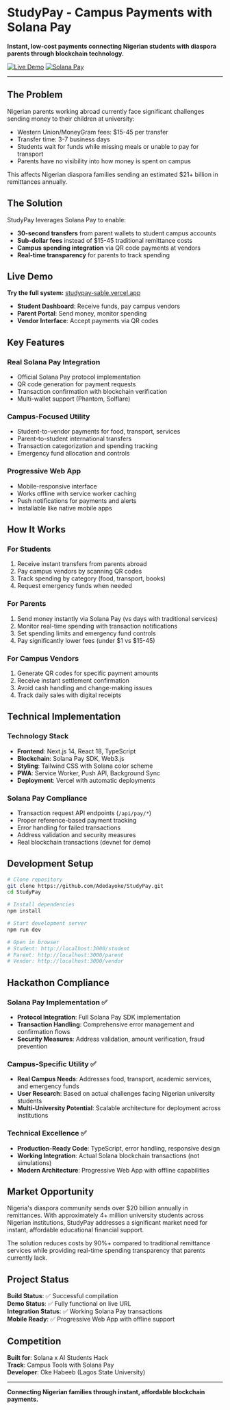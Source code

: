 # StudyPay - Campus Payments with Solana Pay

**Instant, low-cost payments connecting Nigerian students with diaspora parents through blockchain technology.**

[![Live Demo](https://img.shields.io/badge/🚀-Live%20Demo-14F195?style=for-the-badge)](https://studypay-sable.vercel.app)
[![Solana Pay](https://img.shields.io/badge/⚡-Solana%20Pay-9945FF?style=for-the-badge)](https://solanapay.com)

---

## The Problem

Nigerian parents working abroad currently face significant challenges sending money to their children at university:
- Western Union/MoneyGram fees: $15-45 per transfer
- Transfer time: 3-7 business days
- Students wait for funds while missing meals or unable to pay for transport
- Parents have no visibility into how money is spent on campus

This affects Nigerian diaspora families sending an estimated $21+ billion in remittances annually.

## The Solution

StudyPay leverages Solana Pay to enable:
- **30-second transfers** from parent wallets to student campus accounts
- **Sub-dollar fees** instead of $15-45 traditional remittance costs
- **Campus spending integration** via QR code payments at vendors
- **Real-time transparency** for parents to track spending

## Live Demo

**Try the full system:** [studypay-sable.vercel.app](https://studypay-sable.vercel.app)

- **Student Dashboard**: Receive funds, pay campus vendors
- **Parent Portal**: Send money, monitor spending
- **Vendor Interface**: Accept payments via QR codes

## Key Features

### Real Solana Pay Integration
- Official Solana Pay protocol implementation
- QR code generation for payment requests
- Transaction confirmation with blockchain verification
- Multi-wallet support (Phantom, Solflare)

### Campus-Focused Utility
- Student-to-vendor payments for food, transport, services
- Parent-to-student international transfers
- Transaction categorization and spending tracking
- Emergency fund allocation and controls

### Progressive Web App
- Mobile-responsive interface
- Works offline with service worker caching
- Push notifications for payments and alerts
- Installable like native mobile apps

## How It Works

### For Students
1. Receive instant transfers from parents abroad
2. Pay campus vendors by scanning QR codes
3. Track spending by category (food, transport, books)
4. Request emergency funds when needed

### For Parents
1. Send money instantly via Solana Pay (vs days with traditional services)
2. Monitor real-time spending with transaction notifications
3. Set spending limits and emergency fund controls
4. Pay significantly lower fees (under $1 vs $15-45)

### For Campus Vendors
1. Generate QR codes for specific payment amounts
2. Receive instant settlement confirmation
3. Avoid cash handling and change-making issues
4. Track daily sales with digital receipts

## Technical Implementation

### Technology Stack
- **Frontend**: Next.js 14, React 18, TypeScript
- **Blockchain**: Solana Pay SDK, Web3.js
- **Styling**: Tailwind CSS with Solana color scheme
- **PWA**: Service Worker, Push API, Background Sync
- **Deployment**: Vercel with automatic deployments

### Solana Pay Compliance
- Transaction request API endpoints (`/api/pay/*`)
- Proper reference-based payment tracking
- Error handling for failed transactions
- Address validation and security measures
- Real blockchain transactions (devnet for demo)

## Development Setup

```bash
# Clone repository
git clone https://github.com/Adedayoke/StudyPay.git
cd StudyPay

# Install dependencies
npm install

# Start development server
npm run dev

# Open in browser
# Student: http://localhost:3000/student
# Parent: http://localhost:3000/parent
# Vendor: http://localhost:3000/vendor
```

## Hackathon Compliance

### Solana Pay Implementation ✅
- **Protocol Integration**: Full Solana Pay SDK implementation
- **Transaction Handling**: Comprehensive error management and confirmation flows
- **Security Measures**: Address validation, amount verification, fraud prevention

### Campus-Specific Utility ✅
- **Real Campus Needs**: Addresses food, transport, academic services, and emergency funds
- **User Research**: Based on actual challenges facing Nigerian university students
- **Multi-University Potential**: Scalable architecture for deployment across institutions

### Technical Excellence ✅
- **Production-Ready Code**: TypeScript, error handling, responsive design
- **Working Integration**: Actual Solana blockchain transactions (not simulations)
- **Modern Architecture**: Progressive Web App with offline capabilities

## Market Opportunity

Nigeria's diaspora community sends over $20 billion annually in remittances. With approximately 4+ million university students across Nigerian institutions, StudyPay addresses a significant market need for instant, affordable educational financial support.

The solution reduces costs by 90%+ compared to traditional remittance services while providing real-time spending transparency that parents currently lack.

## Project Status

**Build Status**: ✅ Successful compilation  
**Demo Status**: ✅ Fully functional on live URL  
**Integration Status**: ✅ Working Solana Pay transactions  
**Mobile Ready**: ✅ Progressive Web App with offline support

## Competition

**Built for**: Solana x AI Students Hack  
**Track**: Campus Tools with Solana Pay  
**Developer**: Oke Habeeb (Lagos State University)

---

**Connecting Nigerian families through instant, affordable blockchain payments.**
